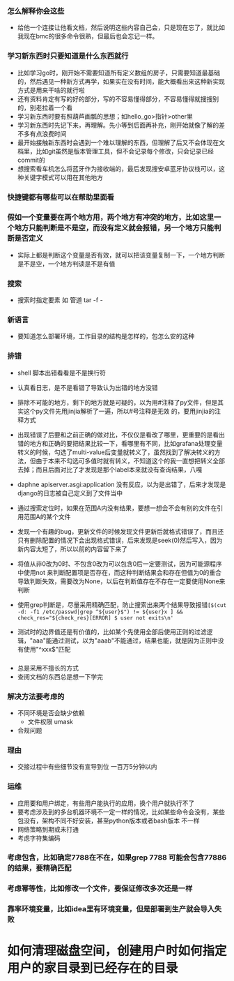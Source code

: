 ### 怎么解释你会这些
- 给他一个连接让他看文档，然后说明这些内容自己会，只是现在忘了，就比如我现在bmc的很多命令很熟，但最后也会忘记一样。
### 学习新东西时只要知道是什么东西就行
- 比如学习go时，刚开始不需要知道所有定义数组的房子，只需要知道最基础的，然后遇见一种新方式再学，如果实在没有时间，能大概看出来这种新实现方式是用来干啥的就行啦
- 还有资料肯定有写的好的部分，写的不容易懂得部分，不容易懂得就搜搜别的，别老拉着一个看
- 学习新东西时要有照葫芦画瓢的思想；如hello_go>指针>other里
- 学习新东西时先记下来，再理解。先小等到后面再补充，刚开始就像了解的差不多有点浪费时间
- 最开始接触新东西时会遇到一个难以理解的东西，但理解了后又不会体现在文档里，比如git虽然是版本管理工具，但不会记录每个修改，只会记录已经commit的
- 想搜索看车机怎么将蓝牙作为接收端的，最后发现搜安卓蓝牙协议栈可以，这种关键字模式可以用在其他地方
### 快捷键都有哪些可以在帮助里面看
### 假如一个变量要在两个地方用，两个地方有冲突的地方，比如这里一个地方只能判断是不是空，而没有定义就会报错，另一个地方只能判断是否定义
- 实际上都是判断这个变量是否有效，就可以把该变量复制一下，一个地方判断是不是空，一个地方判读是不是有值
### 搜索
- 搜索时指定要素 如 管道 tar -f -
### 新语言
- 要知道怎么部署环境，工作目录的结构是怎样的，包怎么安的这种

### 排错
- shell 脚本出错看看是不是换行符
- 认真看日志，是不是看错了导致认为出错的地方没错
- 排除不可能的地方，剩下的地方就是可疑的，以为用#注释了py文件，但是其实这个py文件先用jinjia解析了一遍，所以#号注释是无效 的，要用jinjia的注释方式    
- 出现错误了后要和之前正确的做对比，不仅仅是看改了哪里，更重要的是看出错的地方和正确的要把结果比较一下，看哪里有不同，比如grafana处理变量转义的时候，勾选了multi-value后变量就转义了，虽然找到了解决转义的方法，但由于本来不勾选可多值时就有转义，不知道这个的我一直想把转义全部去掉；而且后面对比了才发现是那个label本来就没有查询结果，八嘎
- daphne apiserver.asgi:application 没有反应，以为是出错了，后来才发现是django的日志被自己定义到了文件当中
- 通过搜索定位时，如果在范围A内没有结果，要想一想会不会有别的文件在引用范围A的某个文件
- 发现一个有趣的bug，更新文件的时候发现文件更新后就格式错误了，而且还只有删除配置的情况下会出现格式错误，后来发现是seek(0)然后写入，因为新内容太短了，所以以前的内容留下来了
- 将值从非0改为0时、不包含0改为可以包含0后一定要测试，因为可能源程序中使用not 来判断配置项是否存在，而这种判断结果会和存在但值为0的重合导致判断失效，需要改为None，以后在判断值存在不存在一定要使用None来判断
- 使用grep判断是，尽量采用精确匹配，防止搜索出来两个结果导致报错`[$(cut -d: -f1 /etc/passwd|grep
^${user}$") != ${user}x ] && check_res="${check_res}[ERROR] $ user not exits\n'`

- 测试时的边界值还是有价值的，比如某个先使用全部后使用正则的过滤逻辑，"aaa"能通过测试，以为"aaab"不能通过，结果也能，就是因为正则中没有使用"^xxx$"匹配
### 
- 总是采用不擅长的方式
- 查阅文档的东西总是想一下学完
### 解决方法要考虑的
- 不同环境是否会缺少依赖
    - 文件权限 umask
- 合规问题
### 理由
- 交接过程中有些细节没有宣导到位
一百万5分钟以内


### 运维
- 应用要和用户绑定，有些用户能执行的应用，换个用户就执行不了
- 要考虑涉及到的多台机器环境不一定一样的情况，比如某些命令会没有，某些包没有，架构不同不好安装，甚至python版本或者bash版本 不一样
- 网络策略到期或未打通
- 考虑字符集编码
### 考虑包含，比如确定7788在不在，如果grep 7788 可能会包含77886的结果，要精确匹配
### 考虑幂等性，比如修改一个文件，要保证修改多次还是一样
### 靠率环境变量，比如idea里有环境变量，但是部署到生产就会导入失败
# 如何清理磁盘空间，创建用户时如何指定用户的家目录到已经存在的目录

